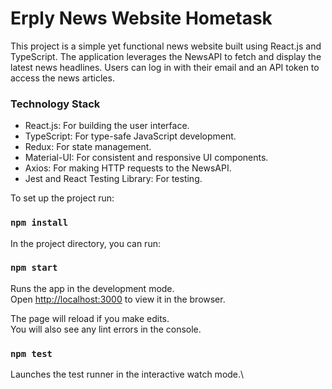 # Erply News Website Hometask

This project is a simple yet functional news website built using React.js and TypeScript. The application leverages the NewsAPI to fetch and display the latest news headlines. Users can log in with their email and an API token to access the news articles.

### Technology Stack
 * React.js: For building the user interface.
 * TypeScript: For type-safe JavaScript development.
 * Redux: For state management.
 * Material-UI: For consistent and responsive UI components.
 * Axios: For making HTTP requests to the NewsAPI.
 * Jest and React Testing Library: For testing.

To set up the project run:

### `npm install`

In the project directory, you can run:

### `npm start`

Runs the app in the development mode.\
Open [http://localhost:3000](http://localhost:3000) to view it in the browser.

The page will reload if you make edits.\
You will also see any lint errors in the console.

### `npm test`

Launches the test runner in the interactive watch mode.\
